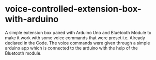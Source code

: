 # voice-controlled-extension-box-with-arduino
A simple extension box paired with Arduino Uno and Bluetooth Module to make it work with some voice commands that were preset i.e. Already declared in the Code. The voice commands were given through a simple arduino app which is connected to the arduino with the help of the Bluetooth module.
